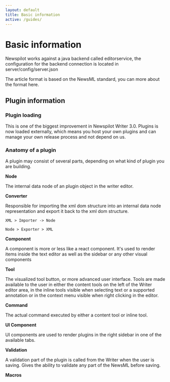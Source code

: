 ```yaml
---
layout: default
title: Basic information
active: /guides/
---
```

# Basic information

Newspilot works against a java backend called editorservice, the configuration for the backend
connection is located in server/config/server.json

The article format is based on the NewsML standard, you can more about the format here.

## Plugin information

### Plugin loading

This is one of the biggest improvement in Newspilot Writer 3.0.
Plugins is now loaded externally, which means you host your own plugins and can manage your own
release process and not depend on us.

### Anatomy of a plugin

A plugin may consist of several parts, depending on what kind of plugin you are building.
 
 __Node__
 
 The internal data node of an plugin object in the writer editor.
 
 __Converter__
 
 Responsible for importing the xml dom structure into an internal data node representation and export it back to the xml dom structure.
 
 `XML > Importer -> Node`
 
 `Node > Exporter > XML`
 
 __Component__
 
 A component is more or less like a react component. It's used to render items inside the text editor as well as the sidebar or any other visual components
 
 __Tool__
 
 The visualized tool button, or more advanced user interface. Tools are made available to the user in either the content tools on the left of the Writer editor area, 
 in the inline tools visible when selecting text or a supported annotation or in the context menu visible when right clicking in the editor.
 
 __Command__
 
 The actual command executed by either a content tool or inline tool.
 
 __UI Component__
 
 UI components are used to render plugins in the right sidebar in one of the available tabs.
 
 __Validation__
 
 A validation part of the plugin is called from the Writer when the user is saving. Gives the ability to validate any part of the NewsML before saving.
 
 __Macros__